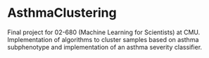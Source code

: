 # AsthmaClustering
Final project for 02-680 (Machine Learning for Scientists) at CMU. Implementation of algorithms to cluster samples based on asthma subphenotype and implementation of an asthma severity classifier.
